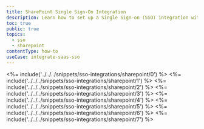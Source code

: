 ```yaml
---
title: SharePoint Single Sign-On Integration
description: Learn how to set up a Single Sign-on (SSO) integration with SharePoint and Auth0.
toc: true
public: true
topics:
  - sso
  - sharepoint
contentType: how-to
useCase: integrate-saas-sso
---
```

<%= include('../../../snippets/sso-integrations/sharepoint/0') %> 
<%= include('../../../snippets/sso-integrations/sharepoint/1') %> 
<%= include('../../../snippets/sso-integrations/sharepoint/2') %> 
<%= include('../../../snippets/sso-integrations/sharepoint/3') %> 
<%= include('../../../snippets/sso-integrations/sharepoint/4') %> 
<%= include('../../../snippets/sso-integrations/sharepoint/5') %> 
<%= include('../../../snippets/sso-integrations/sharepoint/6') %>
<%= include('../../../snippets/sso-integrations/sharepoint/7') %>
